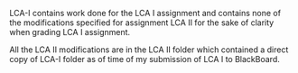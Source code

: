 LCA-I contains work done for the LCA I assignment and contains none of the modifications specified for assignment LCA II for the sake of clarity when grading LCA I assignment.

All the LCA II modifications are in the LCA II folder which contained a direct copy of LCA-I folder as of time of my submission of LCA I to BlackBoard.